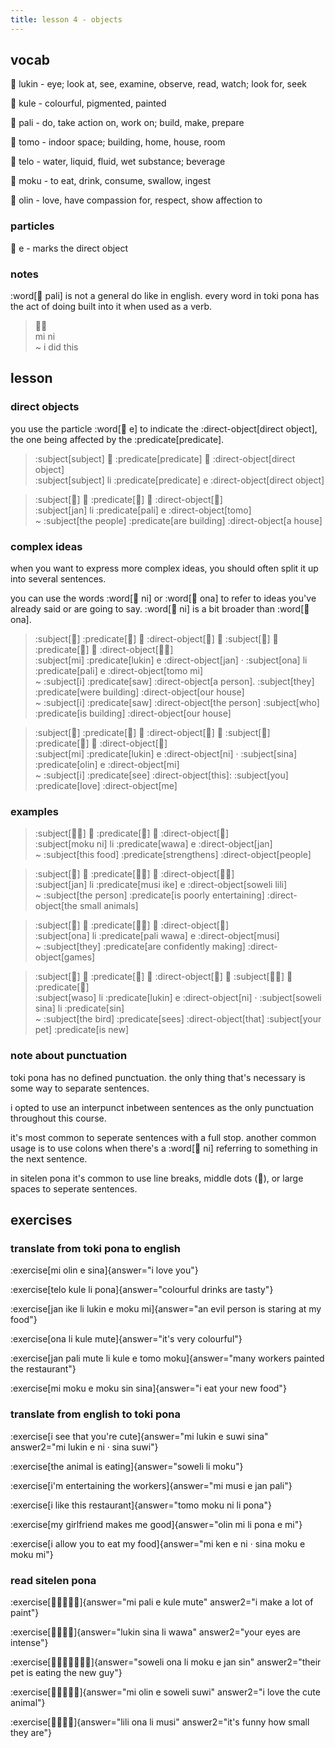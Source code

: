 ```yaml
---
title: lesson 4 - objects
---
```


## vocab
󱤮 lukin - eye; look at, see, examine, observe, read, watch; look for, seek

󱤞 kule - colourful, pigmented, painted

󱥉 pali - do, take action on, work on; build, make, prepare

󱥭 tomo - indoor space; building, home, house, room

󱥪 telo - water, liquid, fluid, wet substance; beverage

󱤶 moku - to eat, drink, consume, swallow, ingest

󱥅 olin - love, have compassion for, respect, show affection to

### particles
󱤉 e - marks the direct object

### notes
:word[󱥉 pali] is not a general do like in english. every word in toki pona has the act of doing built into it when used as a verb.

> 󱤴󱥁 \
> mi ni \
> ~ i did this

## lesson
### direct objects
you use the particle :word[󱤉 e] to indicate the :direct-object[direct object], the one being affected by the :predicate[predicate].

> :subject[subject] 󱤧 :predicate[predicate] 󱤉 :direct-object[direct object] \
> :subject[subject] li :predicate[predicate] e :direct-object[direct object]

> :subject[󱤑] 󱤧 :predicate[󱥉] 󱤉 :direct-object[󱥭] \
> :subject[jan] li :predicate[pali] e :direct-object[tomo] \
> ~ :subject[the people] :predicate[are building] :direct-object[a house]

### complex ideas
when you want to express more complex ideas, you should often split it up into several sentences.

you can use the words :word[󱥁 ni] or :word[󱥆 ona] to refer to ideas you've already said or are going to say. :word[󱥁 ni] is a bit broader than :word[󱥆 ona].

> :subject[󱤴] :predicate[󱤮] 󱤉 :direct-object[󱤑] 󱦜 :subject[󱥆] 󱤧 :predicate[󱥉] 󱤉 :direct-object[󱥭󱤴] \
> :subject[mi] :predicate[lukin] e :direct-object[jan] · :subject[ona] li :predicate[pali] e :direct-object[tomo mi] \
> ~ :subject[i] :predicate[saw] :direct-object[a person]. :subject[they] :predicate[were building] :direct-object[our house] \
> ~ :subject[i] :predicate[saw] :direct-object[the person] :subject[who] :predicate[is building] :direct-object[our house]

> :subject[󱤴] :predicate[󱤮] 󱤉 :direct-object[󱥁] 󱦜 :subject[󱥞] :predicate[󱥅] 󱤉 :direct-object[󱤴] \
> :subject[mi] :predicate[lukin] e :direct-object[ni] · :subject[sina] :predicate[olin] e :direct-object[mi] \
> ~ :subject[i] :predicate[see] :direct-object[this]: :subject[you] :predicate[love] :direct-object[me]

### examples

> :subject[󱤶󱥁] 󱤧 :predicate[󱥵] 󱤉 :direct-object[󱤑] \
> :subject[moku ni] li :predicate[wawa] e :direct-object[jan] \
> ~ :subject[this food] :predicate[strengthens] :direct-object[people]

> :subject[󱤑] 󱤧 :predicate[󱤻󱤍] 󱤉 :direct-object[󱥢󱤨] \
> :subject[jan] li :predicate[musi ike] e :direct-object[soweli lili] \
> ~ :subject[the person] :predicate[is poorly entertaining] :direct-object[the small animals]

> :subject[󱥆] 󱤧 :predicate[󱥉󱥵] 󱤉 :direct-object[󱤻] \
> :subject[ona] li :predicate[pali wawa] e :direct-object[musi] \
> ~ :subject[they] :predicate[are confidently making] :direct-object[games]

> :subject[󱥴] 󱤧 :predicate[󱤮] 󱤉 :direct-object[󱥁] 󱦜 :subject[󱥢󱥞] 󱤧 :predicate[󱥝] \
> :subject[waso] li :predicate[lukin] e :direct-object[ni] · :subject[soweli sina] li :predicate[sin] \
> ~ :subject[the bird] :predicate[sees] :direct-object[that] :subject[your pet] :predicate[is new]

### note about punctuation
toki pona has no defined punctuation. the only thing that's necessary is some way to separate sentences.

i opted to use an interpunct inbetween sentences as the only punctuation throughout this course.

it's most common to seperate sentences with a full stop. another common usage is to use colons when there's a :word[󱥁 ni] referring to something in the next sentence.

in sitelen pona it's common to use line breaks, middle dots (󱦜), or large spaces to seperate sentences.

## exercises
### translate from toki pona to english
:exercise[mi olin e sina]{answer="i love you"}

:exercise[telo kule li pona]{answer="colourful drinks are tasty"}

:exercise[jan ike li lukin e moku mi]{answer="an evil person is staring at my food"}

:exercise[ona li kule mute]{answer="it's very colourful"}

:exercise[jan pali mute li kule e tomo moku]{answer="many workers painted the restaurant"}

:exercise[mi moku e moku sin sina]{answer="i eat your new food"}

### translate from english to toki pona
:exercise[i see that you're cute]{answer="mi lukin e suwi sina" answer2="mi lukin e ni · sina suwi"}

:exercise[the animal is eating]{answer="soweli li moku"}

:exercise[i'm entertaining the workers]{answer="mi musi e jan pali"}

:exercise[i like this restaurant]{answer="tomo moku ni li pona"}

:exercise[my girlfriend makes me good]{answer="olin mi li pona e mi"}

:exercise[i allow you to eat my food]{answer="mi ken e ni · sina moku e moku mi"}

### read sitelen pona
:exercise[󱤴󱥉󱤉󱤞󱤼]{answer="mi pali e kule mute" answer2="i make a lot of paint"}

:exercise[󱤮󱥞󱤧󱥵]{answer="lukin sina li wawa" answer2="your eyes are intense"}

:exercise[󱥢󱥆󱤧󱤶󱤉󱤑󱥝]{answer="soweli ona li moku e jan sin" answer2="their pet is eating the new guy"}

:exercise[󱤴󱥅󱤉󱥢󱥦]{answer="mi olin e soweli suwi" answer2="i love the cute animal"}

:exercise[󱤨󱥆󱤧󱤻]{answer="lili ona li musi" answer2="it's funny how small they are"}